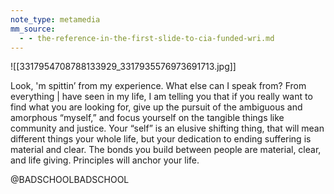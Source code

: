 ```yaml
---
note_type: metamedia
mm_source:
  - - the-reference-in-the-first-slide-to-cia-funded-wri.md
---
```


![[3317954708788133929_3317935576973691713.jpg]]

Look, 'm spittin’ from my experience. What
else can I speak from? From everything | have
seen in my life, I am telling you that if you
really want to find what you are looking for,
give up the pursuit of the ambiguous and
amorphous “myself,” and focus yourself on
the tangible things like community and
justice. Your “self” is an elusive shifting
thing, that will mean different things your
whole life, but your dedication to ending
suffering is material and clear. The bonds you
build between people are material, clear, and
life giving. Principles will anchor your life.

@BADSCHOOLBADSCHOOL

